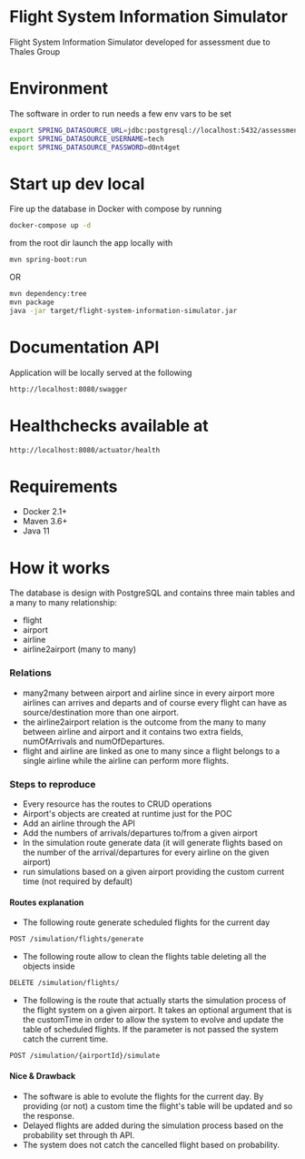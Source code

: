 # Flight System Information Simulator
Flight System Information Simulator developed for assessment due to Thales Group

# Environment
The software in order to run needs a few env vars to be set
```bash
export SPRING_DATASOURCE_URL=jdbc:postgresql://localhost:5432/assessment
export SPRING_DATASOURCE_USERNAME=tech
export SPRING_DATASOURCE_PASSWORD=d0nt4get
```

# Start up dev local
Fire up the database in Docker with compose by running
```bash
docker-compose up -d
```
from the root dir launch the app locally with
```bash
mvn spring-boot:run
```
OR
```bash
mvn dependency:tree
mvn package
java -jar target/flight-system-information-simulator.jar
```

# Documentation API
Application will be locally served at the following
```bash
http://localhost:8080/swagger
```

# Healthchecks available at
```bash
http://localhost:8080/actuator/health
```

# Requirements
- Docker 2.1+
- Maven 3.6+
- Java 11

# How it works
The database is design with PostgreSQL and contains three main tables and a many to many relationship:
- flight
- airport
- airline
- airline2airport (many to many)
### Relations
- many2many between airport and airline since in every airport more airlines can arrives and departs and of course 
every flight can have as source/destination more than one airport.
- the airline2airport relation is the outcome from the many to many between airline and airport and it contains two 
extra fields, numOfArrivals and numOfDepartures.
- flight and airline are linked as one to many since a flight belongs to a single airline while the airline can 
perform more flights.

### Steps to reproduce
- Every resource has the routes to CRUD operations
- Airport's objects are created at runtime just for the POC
- Add an airline through the API
- Add the numbers of arrivals/departures to/from a given airport
- In the simulation route generate data (it will generate flights based on the number of the arrival/departures for 
every airline on the given airport)
- run simulations based on a given airport providing the custom current time (not required by default)

#### Routes explanation
- The following route generate scheduled flights for the current day
```bash
POST /simulation/flights/generate
```
- The following route allow to clean the flights table deleting all the objects inside
```bash
DELETE /simulation/flights/
```
- The following is the route that actually starts the simulation process of the flight system on a given airport. It 
takes an optional argument that is the customTime in order to allow the system to evolve and update the table of scheduled flights. If 
the parameter is not passed the system catch the current time.
```bash
POST /simulation/{airportId}/simulate
```

#### Nice & Drawback
- The software is able to evolute the flights for the current day. By providing (or not) a custom time the flight's 
table will be updated and so the response.
- Delayed flights are added during the simulation process based on the probability set through th API.
- The system does not catch the cancelled flight based on probability.